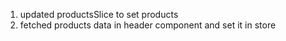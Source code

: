 1. updated productsSlice to set products
2. fetched products data in header component and set it in store
